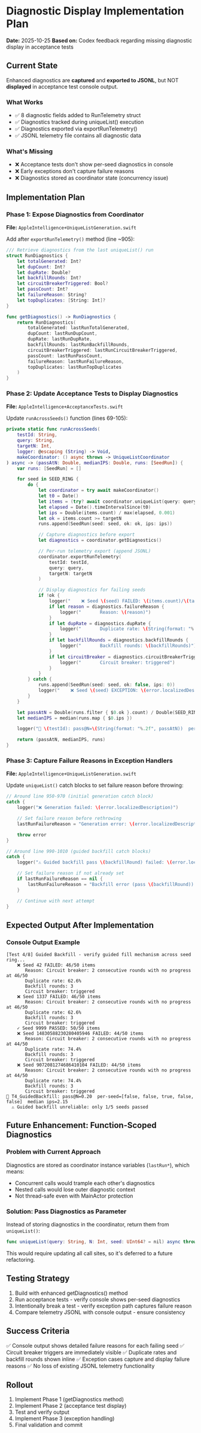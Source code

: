 # Diagnostic Display Implementation Plan

**Date:** 2025-10-25
**Based on:** Codex feedback regarding missing diagnostic display in acceptance tests

## Current State

Enhanced diagnostics are **captured** and **exported to JSONL**, but NOT **displayed** in acceptance test console output.

### What Works
- ✅ 8 diagnostic fields added to RunTelemetry struct
- ✅ Diagnostics tracked during uniqueList() execution
- ✅ Diagnostics exported via exportRunTelemetry()
- ✅ JSONL telemetry file contains all diagnostic data

### What's Missing
- ❌ Acceptance tests don't show per-seed diagnostics in console
- ❌ Early exceptions don't capture failure reasons
- ❌ Diagnostics stored as coordinator state (concurrency issue)

## Implementation Plan

### Phase 1: Expose Diagnostics from Coordinator

**File:** `AppleIntelligence+UniqueListGeneration.swift`

Add after `exportRunTelemetry()` method (line ~905):

```swift
/// Retrieve diagnostics from the last uniqueList() run
struct RunDiagnostics {
    let totalGenerated: Int?
    let dupCount: Int?
    let dupRate: Double?
    let backfillRounds: Int?
    let circuitBreakerTriggered: Bool?
    let passCount: Int?
    let failureReason: String?
    let topDuplicates: [String: Int]?
}

func getDiagnostics() -> RunDiagnostics {
    return RunDiagnostics(
        totalGenerated: lastRunTotalGenerated,
        dupCount: lastRunDupCount,
        dupRate: lastRunDupRate,
        backfillRounds: lastRunBackfillRounds,
        circuitBreakerTriggered: lastRunCircuitBreakerTriggered,
        passCount: lastRunPassCount,
        failureReason: lastRunFailureReason,
        topDuplicates: lastRunTopDuplicates
    )
}
```

### Phase 2: Update Acceptance Tests to Display Diagnostics

**File:** `AppleIntelligence+AcceptanceTests.swift`

Update `runAcrossSeeds()` function (lines 69-105):

```swift
private static func runAcrossSeeds(
    testId: String,
    query: String,
    targetN: Int,
    logger: @escaping (String) -> Void,
    makeCoordinator: () async throws -> UniqueListCoordinator
) async -> (passAtN: Double, medianIPS: Double, runs: [SeedRun]) {
    var runs: [SeedRun] = []

    for seed in SEED_RING {
        do {
            let coordinator = try await makeCoordinator()
            let t0 = Date()
            let items = (try? await coordinator.uniqueList(query: query, N: targetN, seed: seed)) ?? []
            let elapsed = Date().timeIntervalSince(t0)
            let ips = Double(items.count) / max(elapsed, 0.001)
            let ok = items.count >= targetN
            runs.append(SeedRun(seed: seed, ok: ok, ips: ips))

            // Capture diagnostics before export
            let diagnostics = coordinator.getDiagnostics()

            // Per-run telemetry export (append JSONL)
            coordinator.exportRunTelemetry(
                testId: testId,
                query: query,
                targetN: targetN
            )

            // Display diagnostics for failing seeds
            if !ok {
                logger("    ❌ Seed \(seed) FAILED: \(items.count)/\(targetN) items")
                if let reason = diagnostics.failureReason {
                    logger("       Reason: \(reason)")
                }
                if let dupRate = diagnostics.dupRate {
                    logger("       Duplicate rate: \(String(format: "%.1f%%", dupRate * 100))")
                }
                if let backfillRounds = diagnostics.backfillRounds {
                    logger("       Backfill rounds: \(backfillRounds)")
                }
                if let circuitBreaker = diagnostics.circuitBreakerTriggered, circuitBreaker {
                    logger("       Circuit breaker: triggered")
                }
            }
        } catch {
            runs.append(SeedRun(seed: seed, ok: false, ips: 0))
            logger("    ❌ Seed \(seed) EXCEPTION: \(error.localizedDescription)")
        }
    }

    let passAtN = Double(runs.filter { $0.ok }.count) / Double(SEED_RING.count)
    let medianIPS = median(runs.map { $0.ips })

    logger("🔎 \(testId): pass@N=\(String(format: "%.2f", passAtN))  per-seed=\(runs.map { $0.ok })  median ips=\(String(format: "%.2f", medianIPS))")

    return (passAtN, medianIPS, runs)
}
```

### Phase 3: Capture Failure Reasons in Exception Handlers

**File:** `AppleIntelligence+UniqueListGeneration.swift`

Update `uniqueList()` catch blocks to set failure reason before throwing:

```swift
// Around line 950-970 (initial generation catch block)
catch {
    logger("❌ Generation failed: \(error.localizedDescription)")

    // Set failure reason before rethrowing
    lastRunFailureReason = "Generation error: \(error.localizedDescription)"

    throw error
}

// Around line 990-1010 (guided backfill catch blocks)
catch {
    logger("⚠️ Guided backfill pass \(backfillRound) failed: \(error.localizedDescription)")

    // Set failure reason if not already set
    if lastRunFailureReason == nil {
        lastRunFailureReason = "Backfill error (pass \(backfillRound)): \(error.localizedDescription)"
    }

    // Continue with next attempt
}
```

## Expected Output After Implementation

### Console Output Example

```
[Test 4/8] Guided Backfill - verify guided fill mechanism across seed ring...
    ❌ Seed 42 FAILED: 46/50 items
       Reason: Circuit breaker: 2 consecutive rounds with no progress at 46/50
       Duplicate rate: 62.6%
       Backfill rounds: 3
       Circuit breaker: triggered
    ❌ Seed 1337 FAILED: 46/50 items
       Reason: Circuit breaker: 2 consecutive rounds with no progress at 46/50
       Duplicate rate: 62.6%
       Backfill rounds: 3
       Circuit breaker: triggered
    ✓ Seed 9999 PASSED: 50/50 items
    ❌ Seed 14830588230280405946 FAILED: 44/50 items
       Reason: Circuit breaker: 2 consecutive rounds with no progress at 44/50
       Duplicate rate: 74.4%
       Backfill rounds: 3
       Circuit breaker: triggered
    ❌ Seed 9072081274686410104 FAILED: 44/50 items
       Reason: Circuit breaker: 2 consecutive rounds with no progress at 44/50
       Duplicate rate: 74.4%
       Backfill rounds: 3
       Circuit breaker: triggered
🔎 T4_GuidedBackfill: pass@N=0.20  per-seed=[false, false, true, false, false]  median ips=2.15
  ⚠️ Guided backfill unreliable: only 1/5 seeds passed
```

## Future Enhancement: Function-Scoped Diagnostics

### Problem with Current Approach
Diagnostics are stored as coordinator instance variables (`lastRun*`), which means:
- Concurrent calls would trample each other's diagnostics
- Nested calls would lose outer diagnostic context
- Not thread-safe even with MainActor protection

### Solution: Pass Diagnostics as Parameter
Instead of storing diagnostics in the coordinator, return them from `uniqueList()`:

```swift
func uniqueList(query: String, N: Int, seed: UInt64? = nil) async throws -> (items: [String], diagnostics: RunDiagnostics)
```

This would require updating all call sites, so it's deferred to a future refactoring.

## Testing Strategy

1. Build with enhanced getDiagnostics() method
2. Run acceptance tests - verify console shows per-seed diagnostics
3. Intentionally break a test - verify exception path captures failure reason
4. Compare telemetry JSONL with console output - ensure consistency

## Success Criteria

✅ Console output shows detailed failure reasons for each failing seed
✅ Circuit breaker triggers are immediately visible
✅ Duplicate rates and backfill rounds shown inline
✅ Exception cases capture and display failure reasons
✅ No loss of existing JSONL telemetry functionality

## Rollout

1. Implement Phase 1 (getDiagnostics method)
2. Implement Phase 2 (acceptance test display)
3. Test and verify output
4. Implement Phase 3 (exception handling)
5. Final validation and commit
